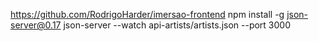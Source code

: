 https://github.com/RodrigoHarder/imersao-frontend
npm install -g json-server@0.17
json-server --watch api-artists/artists.json --port 3000
